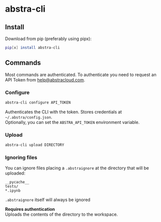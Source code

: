 # abstra-cli

## Install
Download from pip (preferably using pipx):
```sh
pip[x] install abstra-cli
```



## Commands

Most commands are authenticated. To authenticate you need to request an API Token from [help@abstracloud.com](help@abstracloud.com).

### Configure
``` sh
abstra-cli configure API_TOKEN
```
Authenticates the CLI with the token. Stores credentials at `~/.abstra/config.json`.  
Optionally, you can set the `ABSTRA_API_TOKEN` environment variable.

### Upload
``` sh
abstra-cli upload DIRECTORY
```

### Ignoring files

You can ignore files placing a `.abstraignore` at the directory that will be uploaded:
```
__pycache__
tests/
*.ipynb
```

`.abstraignore` itself will always be ignored

**Requires authentication**  
Uploads the contents of the directory to the workspace. 
